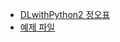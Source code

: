 - [DLwithPython2 정오표](https://tensorflow.blog/kerasdl2/)
- [예제 파일](https://github.com/rickiepark/deep-learning-with-python-2nd)
